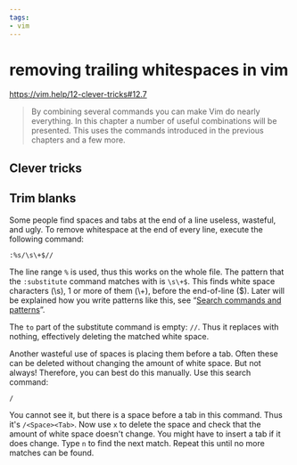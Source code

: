```yaml
---
tags:
- vim
---
```

# removing trailing whitespaces in vim
https://vim.help/12-clever-tricks#12.7

> By combining several commands you can make Vim do nearly everything. In this chapter a number of useful combinations will be presented. This uses the commands introduced in the previous chapters and a few more.

## Clever tricks
Trim blanks
---

Some people find spaces and tabs at the end of a line useless, wasteful, and ugly. To remove whitespace at the end of every line, execute the following command:

`:%s/\s\+$//`

The line range `%` is used, thus this works on the whole file. The pattern that the `:substitute` command matches with is `\s\+$`. This finds white space characters (\\s), 1 or more of them (\\+), before the end-of-line ($). Later will be explained how you write patterns like this, see “[Search commands and patterns](https://vim.help/27-search-commands-and-patterns)”.

The `to` part of the substitute command is empty: `//`. Thus it replaces with nothing, effectively deleting the matched white space.

Another wasteful use of spaces is placing them before a tab. Often these can be deleted without changing the amount of white space. But not always! Therefore, you can best do this manually. Use this search command:

`/`

You cannot see it, but there is a space before a tab in this command. Thus it's `/<Space><Tab>`. Now use `x` to delete the space and check that the amount of white space doesn't change. You might have to insert a tab if it does change. Type `n` to find the next match. Repeat this until no more matches can be found.
